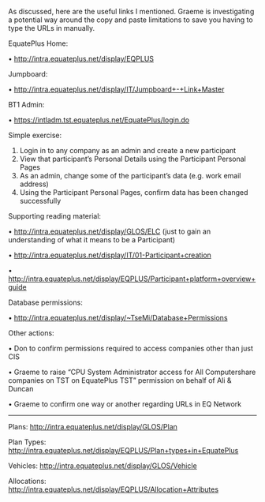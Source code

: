 As discussed, here are the useful links I mentioned.  Graeme is investigating a potential way around the copy and paste limitations to save you having to type the URLs in manually.

EquatePlus Home:

•	http://intra.equateplus.net/display/EQPLUS

Jumpboard: 

•	http://intra.equateplus.net/display/IT/Jumpboard+-+Link+Master

BT1 Admin: 

•	https://intladm.tst.equateplus.net/EquatePlus/login.do

Simple exercise: 

1.	Login in to any company as an admin and create a new participant
2.	View that participant’s Personal Details using the Participant Personal Pages 
3.	As an admin, change some of the participant’s data (e.g. work email address)
4.	Using the Participant Personal Pages, confirm data has been changed successfully

Supporting reading material:

•	http://intra.equateplus.net/display/GLOS/ELC (just to gain an understanding of what it means to be a Participant)

•	http://intra.equateplus.net/display/IT/01-Participant+creation

•	http://intra.equateplus.net/display/EQPLUS/Participant+platform+overview+guide

Database permissions:

• http://intra.equateplus.net/display/~TseMi/Database+Permissions




Other actions:

•	Don to confirm permissions required to access companies other than just CIS

•	Graeme to raise “CPU System Administrator access for All Computershare companies on TST on EquatePlus TST” permission on behalf of Ali & Duncan

•	Graeme to confirm one way or another regarding URLs in EQ Network

---

Plans: http://intra.equateplus.net/display/GLOS/Plan

Plan Types: http://intra.equateplus.net/display/EQPLUS/Plan+types+in+EquatePlus

Vehicles: http://intra.equateplus.net/display/GLOS/Vehicle

Allocations: http://intra.equateplus.net/display/EQPLUS/Allocation+Attributes

